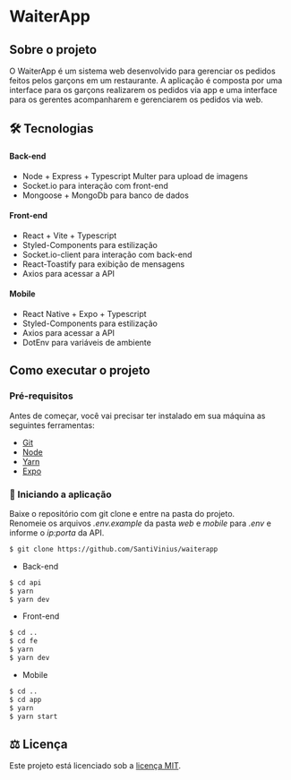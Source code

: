 # WaiterApp
## Sobre o projeto

O WaiterApp é um sistema web desenvolvido para gerenciar os pedidos feitos pelos garçons em um restaurante. A aplicação é composta por uma interface para os garçons realizarem os pedidos via app e uma interface para os gerentes acompanharem e gerenciarem os pedidos via web.

## :hammer_and_wrench: Tecnologias

#### Back-end
* Node + Express + Typescript
Multer para upload de imagens
* Socket.io para interação com front-end
* Mongoose + MongoDb para banco de dados

#### Front-end
* React + Vite + Typescript
* Styled-Components para estilização
* Socket.io-client para interação com back-end
* React-Toastify para exibição de mensagens
* Axios para acessar a API

#### Mobile
* React Native + Expo + Typescript
* Styled-Components para estilização
* Axios para acessar a API
* DotEnv para variáveis de ambiente

## Como executar o projeto
### Pré-requisitos
Antes de começar, você vai precisar ter instalado em sua máquina as seguintes ferramentas:

* [Git](https://git-scm.com/)
* [Node](https://nodejs.org/en)
* [Yarn](https://yarnpkg.com/)
* [Expo](https://expo.dev/)

### :car: Iniciando a aplicação
Baixe o repositório com git clone e entre na pasta do projeto.<br/>
Renomeie os arquivos _.env.example_ da pasta _web_ e _mobile_ para _.env_ e informe o _ip:porta_ da API.<br/>
```bash
$ git clone https://github.com/SantiVinius/waiterapp
```
* Back-end
```bash
$ cd api
$ yarn
$ yarn dev
```
* Front-end
```bash
$ cd ..
$ cd fe
$ yarn
$ yarn dev
```
* Mobile
```bash
$ cd ..
$ cd app
$ yarn
$ yarn start
```
## :balance_scale: Licença
Este projeto está licenciado sob a [licença MIT](LICENSE).
